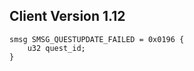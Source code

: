 ## Client Version 1.12

```rust,ignore
smsg SMSG_QUESTUPDATE_FAILED = 0x0196 {
    u32 quest_id;    
}

```
